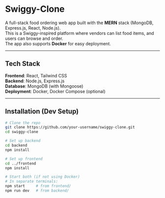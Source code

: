# Swiggy-Clone

A full-stack food ordering web app built with the **MERN** stack (MongoDB, Express.js, React, Node.js).  
This is a Swiggy-inspired platform where vendors can list food items, and users can browse and order.  
The app also supports **Docker** for easy deployment.

---

## Tech Stack

**Frontend**: React, Tailwind CSS  
**Backend**: Node.js, Express.js  
**Database**: MongoDB (with Mongoose)  
**Deployment**: Docker, Docker Compose (optional)

---

## Installation (Dev Setup)

```bash
# Clone the repo
git clone https://github.com/your-username/swiggy-clone.git
cd swiggy-clone

# Set up backend
cd backend
npm install

# Set up frontend
cd ../frontend
npm install

# Start both (if not using Docker)
# In separate terminals:
npm start     # from frontend/
npm run dev   # from backend/

